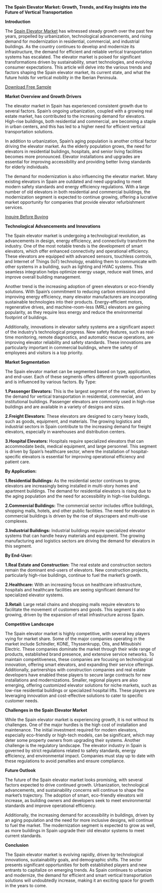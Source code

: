**The Spain Elevator Market: Growth, Trends, and Key Insights into the Future of Vertical Transportation**

**Introduction**

The [Spain Elevator Market](https://www.nextmsc.com/report/spain-elevator-market) has witnessed steady growth over the past few years, propelled by urbanization, technological advancements, and rising demand for modernization in residential, commercial, and industrial buildings. As the country continues to develop and modernize its infrastructure, the demand for efficient and reliable vertical transportation systems has escalated. The elevator market is poised for significant transformations driven by sustainability, smart technologies, and evolving consumer expectations. This article will delve into the various trends and factors shaping the Spain elevator market, its current state, and what the future holds for vertical mobility in the Iberian Peninsula. 

[Download Free Sample ](https://www.nextmsc.com/spain-elevator-market/request-sample)

**Market Overview and Growth Drivers**

The elevator market in Spain has experienced consistent growth due to several factors. Spain’s ongoing urbanization, coupled with a growing real estate market, has contributed to the increasing demand for elevators. High-rise buildings, both residential and commercial, are becoming a staple in urban centers, and this has led to a higher need for efficient vertical transportation solutions.

In addition to urbanization, Spain’s aging population is another critical factor driving the elevator market. As the elderly population grows, the need for elevators in residential buildings, hospitals, and senior living facilities becomes more pronounced. Elevator installations and upgrades are essential for improving accessibility and providing better living standards for elderly individuals.

The demand for modernization is also influencing the elevator market. Many existing elevators in Spain are outdated and need upgrading to meet modern safety standards and energy efficiency regulations. With a large number of old elevators in both residential and commercial buildings, the modernization segment is expected to continue growing, offering a lucrative market opportunity for companies that provide elevator refurbishment services.

[Inquire Before Buying  ](https://www.nextmsc.com/spain-elevator-market/inquire-before-buying)

**Technological Advancements and Innovations**

The Spain elevator market is undergoing a technological revolution, as advancements in design, energy efficiency, and connectivity transform the industry. One of the most notable trends is the development of smart elevators, which offer enhanced connectivity and operational efficiency. These elevators are equipped with advanced sensors, touchless controls, and Internet of Things (IoT) technology, enabling them to communicate with other systems in a building, such as lighting and HVAC systems. This seamless integration helps optimize energy usage, reduce wait times, and improve overall building management.

Another trend is the increasing adoption of green elevators or eco-friendly solutions. With Spain’s commitment to reducing carbon emissions and improving energy efficiency, many elevator manufacturers are incorporating sustainable technologies into their products. Energy-efficient motors, regenerative drives, and machine-room-less (MRL) elevators are gaining popularity, as they require less energy and reduce the environmental footprint of buildings.

Additionally, innovations in elevator safety systems are a significant aspect of the industry’s technological progress. New safety features, such as real-time monitoring, remote diagnostics, and automatic rescue operations, are improving elevator reliability and safety standards. These innovations are particularly important in commercial buildings, where the safety of employees and visitors is a top priority.

**Market Segmentation**

The Spain elevator market can be segmented based on type, application, and end-user. Each of these segments offers different growth opportunities and is influenced by various factors.
By Type:

**1.Passenger Elevators:** This is the largest segment of the market, driven by the demand for vertical transportation in residential, commercial, and institutional buildings. Passenger elevators are commonly used in high-rise buildings and are available in a variety of designs and sizes.

**2.Freight Elevators:** These elevators are designed to carry heavy loads, such as goods, equipment, and materials. The growing logistics and industrial sectors in Spain contribute to the increasing demand for freight elevators, especially in warehouses and distribution centers.

**3.Hospital Elevators:** Hospitals require specialized elevators that can accommodate beds, medical equipment, and large personnel. This segment is driven by Spain’s healthcare sector, where the installation of hospital-specific elevators is essential for improving operational efficiency and patient care.

**By Application:**

**1.Residential Buildings:** As the residential sector continues to grow, elevators are increasingly being installed in multi-story homes and apartment buildings. The demand for residential elevators is rising due to the aging population and the need for accessibility in high-rise buildings.

**2.Commercial Buildings:** The commercial sector includes office buildings, shopping malls, hotels, and other public facilities. The need for elevators in commercial buildings is driven by the rise of skyscrapers and multi-use complexes.

**3.Industrial Buildings:** Industrial buildings require specialized elevator systems that can handle heavy materials and equipment. The growing manufacturing and logistics sectors are driving the demand for elevators in this segment.

**By End-User:**

**1.Real Estate and Construction:** The real estate and construction sectors remain the dominant end-users of elevators. New construction projects, particularly high-rise buildings, continue to fuel the market’s growth.

**2.Healthcare:** With an increasing focus on healthcare infrastructure, hospitals and healthcare facilities are seeing significant demand for specialized elevator systems.

**3.Retail:** Large retail chains and shopping malls require elevators to facilitate the movement of customers and goods. This segment is also growing, driven by the expansion of retail infrastructure across Spain.

**Competitive Landscape**

The Spain elevator market is highly competitive, with several key players vying for market share. Some of the major companies operating in the market include Schindler, KONE, Thyssenkrupp, Otis, and Mitsubishi Electric. These companies dominate the market through their wide range of products, established brand presence, and extensive service networks.
To maintain competitiveness, these companies are focusing on technological innovation, offering smart elevators, and expanding their service offerings. Additionally, partnerships with construction companies and real estate developers have enabled these players to secure large contracts for new installations and modernizations.
Smaller, regional players are also emerging, offering customized elevator solutions for niche markets, such as low-rise residential buildings or specialized hospital lifts. These players are leveraging innovation and cost-effective solutions to cater to specific customer needs.

**Challenges in the Spain Elevator Market**

While the Spain elevator market is experiencing growth, it is not without its challenges. One of the major hurdles is the high cost of installation and maintenance. The initial investment required for modern elevators, especially eco-friendly or high-tech models, can be significant, which may deter some property owners from upgrading their systems.
Another challenge is the regulatory landscape. The elevator industry in Spain is governed by strict regulations related to safety standards, energy efficiency, and environmental impact. Companies must stay up to date with these regulations to avoid penalties and ensure compliance.

**Future Outlook**

The future of the Spain elevator market looks promising, with several factors expected to drive continued growth. Urbanization, technological advancements, and sustainability concerns will continue to shape the market’s trajectory. The adoption of smart, eco-friendly elevators will increase, as building owners and developers seek to meet environmental standards and improve operational efficiency.

Additionally, the increasing demand for accessibility in buildings, driven by an aging population and the need for more inclusive designs, will continue to fuel the market. The modernization segment is expected to grow as well, as more buildings in Spain upgrade their old elevator systems to meet current standards.

**Conclusion**

The Spain elevator market is evolving rapidly, driven by technological innovations, sustainability goals, and demographic shifts. The sector presents significant opportunities for both established players and new entrants to capitalize on emerging trends. As Spain continues to urbanize and modernize, the demand for efficient and smart vertical transportation solutions will undoubtedly increase, making it an exciting space for growth in the years to come.
